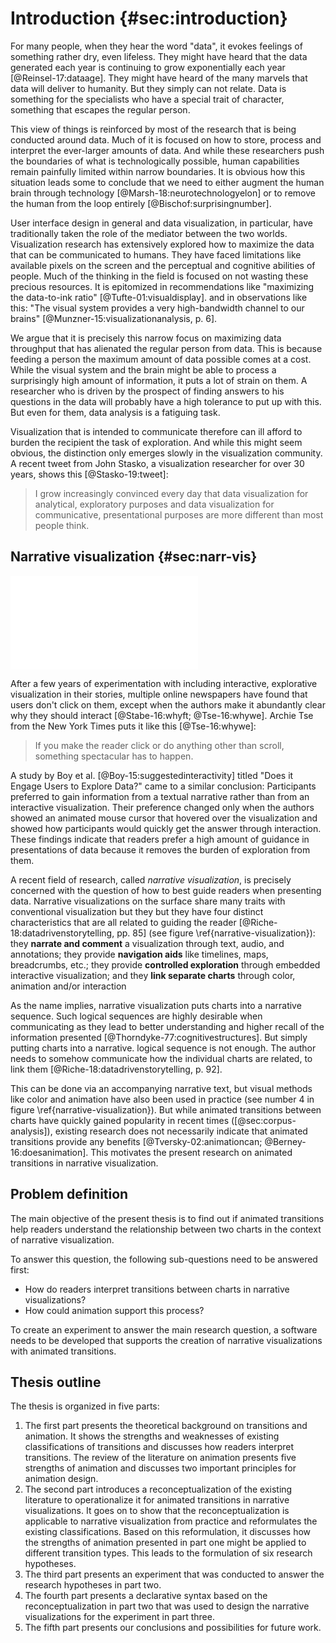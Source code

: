 # Introduction {#sec:introduction}

For many people, when they hear the word "data", it evokes feelings of something rather dry, even lifeless. They might have heard that the data generated each year is continuing to grow exponentially each year [@Reinsel-17:dataage]. They might have heard of the many marvels that data will deliver to humanity. But they simply can not relate. Data is something for the specialists who have a special trait of character, something that escapes the regular person.

This view of things is reinforced by most of the research that is being conducted around data. Much of it is focused on how to store, process and interpret the ever-larger amounts of data. And while these researchers push the boundaries of what is technologically possible, human capabilities remain painfully limited within narrow boundaries. It is obvious how this situation leads some to conclude that we need to either augment the human brain through technology [@Marsh-18:neurotechnologyelon] or to remove the human from the loop entirely [@Bischof:surprisingnumber].

User interface design in general and data visualization, in particular, have traditionally taken the role of the mediator between the two worlds. Visualization research has extensively explored how to maximize the data that can be communicated to humans. They have faced limitations like available pixels on the screen and the perceptual and cognitive abilities of people. Much of the thinking in the field is focused on not wasting these precious resources. It is epitomized in recommendations like "maximizing the data-to-ink ratio" [@Tufte-01:visualdisplay]. and in observations like this: "The visual system provides a very high-bandwidth channel to our brains" [@Munzner-15:visualizationanalysis, p. 6].

We argue that it is precisely this narrow focus on maximizing data throughput that has alienated the regular person from data. This is because feeding a person the maximum amount of data possible comes at a cost. While the visual system and the brain might be able to process a surprisingly high amount of information, it puts a lot of strain on them. A researcher who is driven by the prospect of finding answers to his questions in the data will probably have a high tolerance to put up with this. But even for them, data analysis is a fatiguing task. 

Visualization that is intended to communicate therefore can ill afford to burden the recipient the task of exploration. And while this might seem obvious, the distinction only emerges slowly in the visualization community. A recent tweet from John Stasko, a visualization researcher for over 30 years, shows this [@Stasko-19:tweet]:

> I grow increasingly convinced every day that data visualization for analytical, exploratory purposes and data visualization for communicative, presentational purposes are more different than most people think.



## Narrative visualization {#sec:narr-vis}

![1. The Washington Post uses annotation extensively to the explain the changing voting behaviors of counties [@Gamio-16:urbanrural]. 2. In this story about rural Russia [@Barry-13:russialeft], a map is used as a navigational aid. 3. At the end of an article on the job propsects of truck drivers that will be replaced by self-driving cars[@Dworkin-18:whytech], the reader can explore other jobs. 4. From an article on still existing differences between Eastern and Western Germany [@Borgenheimer-14:germanunification]. The two regions are consistently identified by their color. \label{narrative-visualization}](img/narrative-visualization.pdf)



After a few years of experimentation with including interactive, explorative visualization in their stories, multiple online newspapers have found that users don't click on them, except when the authors make it abundantly clear why they should interact [@Stabe-16:whyft; @Tse-16:whywe]. Archie Tse from the New York Times puts it like this [@Tse-16:whywe]: 

> If you make the reader click or do anything other than scroll, something spectacular has to happen.

A study by Boy et al. [@Boy-15:suggestedinteractivity] titled "Does it Engage Users to Explore Data?" came to a similar conclusion: Participants preferred to gain information from a textual narrative rather than from an interactive visualization. Their preference changed only when the authors showed an animated mouse cursor that hovered over the visualization and showed how participants would quickly get the answer through interaction. These findings indicate that readers prefer a high amount of guidance in presentations of data because it removes the burden of exploration from them.

A recent field of research, called *narrative visualization*, is precisely concerned with the question of how to best guide readers when presenting data. Narrative visualizations on the surface share many traits with conventional visualization but they but they have four distinct characteristics that are all related to guiding the reader [@Riche-18:datadrivenstorytelling, pp. 85] (see figure \ref{narrative-visualization}): they **narrate and comment** a visualization through text, audio, and annotations; they provide **navigation aids** like timelines, maps, breadcrumbs, etc.; they provide **controlled exploration**  through embedded interactive visualization; and they **link separate charts** through color, animation and/or interaction 

As the name implies, narrative visualization puts charts into a narrative sequence. Such logical sequences are highly desirable when communicating as they lead to better understanding and higher recall of the information presented [@Thorndyke-77:cognitivestructures]. But simply putting charts into a narrative. logical sequence is not enough. The author needs to somehow communicate how the individual charts are related, to link them [@Riche-18:datadrivenstorytelling, p. 92].

This can be done via an accompanying narrative text, but visual methods like color and animation have also been used in practice (see number 4 in figure \ref{narrative-visualization}). But while animated transitions between charts have quickly gained popularity in recent times ([@sec:corpus-analysis]), existing research does not necessarily indicate that animated transitions provide any benefits [@Tversky-02:animationcan; @Berney-16:doesanimation]. This motivates the present research on animated transitions in narrative visualization.



## Problem definition

The main objective of the present thesis is to find out if animated transitions help readers understand the relationship between two charts in the context of narrative visualization.

To answer this question, the following sub-questions need to be answered first:

* How do readers interpret transitions between charts in narrative visualizations?
* How could animation support this process?

To create an experiment to answer the main research question, a software needs to be developed that supports the creation of narrative visualizations with animated transitions.



## Thesis outline

The thesis is organized in five parts:

1. The first part presents the theoretical background on transitions and animation. It shows the strengths and weaknesses of existing classifications of transitions and discusses how readers interpret transitions. The review of the literature on animation presents five strengths of animation and discusses two important principles for animation design.
2. The second part introduces a reconceptualization of the existing literature to operationalize it for animated transitions in narrative visualizations. It goes on to show that the reconceptualization is applicable to narrative visualization from practice and reformulates the existing classifications. Based on this reformulation, it discusses how the strengths of animation presented in part one might be applied to different transition types. This leads to the formulation of six research hypotheses.
3. The third part presents an experiment that was conducted to answer the research hypotheses in part two.
4. The fourth part presents a declarative syntax based on the reconceptualization in part two that was used to design the narrative visualizations for the experiment in part three.
5. The fifth part presents our conclusions and possibilities for future work.
